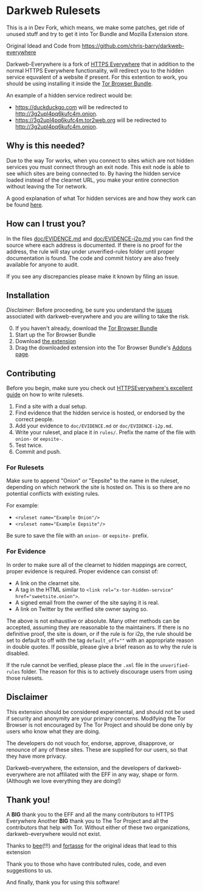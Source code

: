 # Darkweb Rulesets
This is a in Dev Fork, which means, we make some patches, get ride of unused stuff and try to get it into Tor Bundle and Mozilla Extension store.

Original Idead and Code from https://github.com/chris-barry/darkweb-everywhere

Darkweb-Everywhere is a fork of [HTTPS Everywhere][0] that in addition to the normal HTTPS Everywhere functionality, will redirect you to the hidden service equvalent of a website if present.
For this extention to work, you should be using installing it inside the [Tor Browser Bundle][1].

An example of a hidden service redirect would be:
* <https://duckduckgo.com> will be redirected to <http://3g2upl4pq6kufc4m.onion>.
* <https://3g2upl4pq6kufc4m.tor2web.org> will be redirected to <http://3g2upl4pq6kufc4m.onion>.

## Why is this needed?

Due to the way Tor works, when you connect to sites which are not hidden services you must connect through an exit node.
This exit node is able to see which sites are being connected to.
By having the hidden service loaded instead of the clearnet URL, you make your entire connection without leaving the Tor network.

A good explanation of what Tor hidden services are and how they work can be found [here][2].

## How can I trust you?

In the files [doc/EVIDENCE.md](doc/EVIDENCE.md) and [doc/EVIDENCE-i2p.md](doc/EVIDENCE-i2p.md) you can find the source where each address is documented.
If there is no proof for the address, the rule will stay under unverified-rules folder until proper documentation is found.
The code and commit history are also freely available for anyone to audit.

If you see any discrepancies please make it known by filing an issue.

## Installation

*Disclaimer*: Before proceeding, be sure you understand the [issues](https://github.com/chris-barry/darkweb-everywhere/issues/32)  associated with darkweb-everywhere and you are willing to take the risk.

0. If you haven't already, download the [Tor Browser Bundle][9]
1. Start up the Tor Browser Bundle
2. Download [the extension][5]
3. Drag the downloaded extension into the Tor Browser Bundle's [Addons page][6].

## Contributing

Before you begin, make sure you check out [HTTPSEverywhere's excellent guide][4] on how to write rulesets.

1. Find a site with a dual setup.
2. Find evidence that the hidden service is hosted, or endorsed by the correct people.
3. Add your evidence to `doc/EVIDENCE.md` or `doc/EVIDENCE-i2p.md`.
4. Write your ruleset, and place it in `rules/`. Prefix the name of the file with `onion-` or `eepsite-`.
5. Test twice.
6. Commit and push.

### For Rulesets

Make sure to append "Onion" or "Eepsite" to the name in the ruleset, depending on which network the site is hosted on.
This is so there are no potential conflicts with existing rules.

For example:
* `<ruleset name="Example Onion"/>`
* `<ruleset name="Example Eepsite"/>`

Be sure to save the file with an `onion-` or `eepsite-` prefix.

### For Evidence

In order to make sure all of the clearnet to hidden mappings are correct, proper evidence is required.
Proper evidence can consist of:

* A link on the clearnet site.
* A tag in the HTML similar to `<link rel="x-tor-hidden-service" href="sweetsite.onion">`.
* A signed email from the owner of the site saying it is real.
* A link on Twitter by the verified site owner saying so.

The above is not exhaustive or absolute.
Many other methods can be accepted, assuming they are reasonable to the maintainers.
If there is no definitive proof, the site is down, or if the rule is for i2p, the rule should be set to default to off with the tag `default_off=""` with an appropriate reason in double quotes.
If possible, please give a brief reason as to why the rule is disabled.

If the rule cannot be verified, please place the `.xml` file in the `unverified-rules` folder.
The reason for this is to actively discourage users from using those rulesets.

## Disclaimer

This extension should be considered experimental, and should not be used if security and anonymity are your primary concerns.
Modifying the Tor Browser is not encouraged by The Tor Project and should be done only by users who know what they are doing.

The developers do not vouch for, endorse, approve, disapprove, or renounce of any of these sites.
These are supplied for our users, so that they have more privacy.

Darkweb-everywhere, the extension, and the developers of darkweb-everywhere are not affiliated with the EFF in any way, shape or form.
(Although we love everything they are doing!)


## Thank you!

A **BIG** thank you to the EFF and all the many contributors to HTTPS Everywhere
Another **BIG** thank you to The Tor Project and all the contributors that help with Tor.
Without either of these two organizations, darkweb-everywhere would not exist.

Thanks to [bee][7](!!!) and [fortasse][8] for the original ideas that lead to this extension

Thank you to those who have contributed rules, code, and even suggestions to us.

And finally, thank you for using this software!

[0]: https://www.eff.org/https-everywhere "HTTPS Everywhere"
[1]: https://www.torproject.org/projects/torbrowser.html.en "The Tor Browser Bundle"
[2]: https://www.youtube.com/watch?v=eAxBuckgPuU#t=17
[3]: https://github.com/alenan/darkweb-everywhere/archive/master.zip
[4]: https://www.eff.org/https-everywhere/rulesets "HTTPS Everywhere Rulesets"
[5]: https://github.com/alenan/darkweb-everywhere/releases
[6]: about:addons
[7]: https://trac.torproject.org/projects/tor/ticket/1670
[8]: https://lists.torproject.org/pipermail/tor-talk/2014-February/032220.html
[9]: https://www.torproject.org/download/download-easy.html.en
[10]: https://github.com/chris-barry/darkweb-everywhere/issues/32

